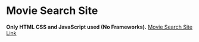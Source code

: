 # Movie Search Site
**Only HTML CSS and JavaScript used (No Frameworks).**
[Movie Search Site Link](https://mmoviesearchapp.netlify.app/)
